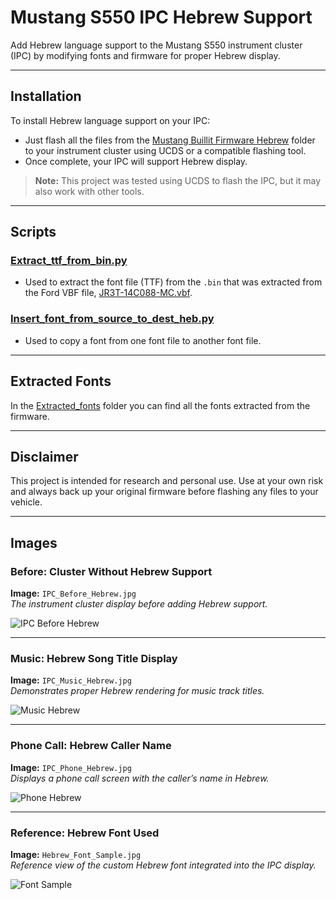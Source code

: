 # Mustang S550 IPC Hebrew Support

Add Hebrew language support to the Mustang S550 instrument cluster (IPC) by modifying fonts and firmware for proper Hebrew display.

---

## Installation

To install Hebrew language support on your IPC:

- Just flash all the files from the [Mustang Buillit Firmware Hebrew](https://github.com/Deathstars/mustang-s550-ipc-hebrew/tree/main/Mustang%20Buillit%20Firmware%20Hebrew) folder to your instrument cluster using UCDS or a compatible flashing tool.
- Once complete, your IPC will support Hebrew display.

> **Note:** This project was tested using UCDS to flash the IPC, but it may also work with other tools.

---

## Scripts

### [Extract_ttf_from_bin.py](https://github.com/Deathstars/mustang-s550-ipc-hebrew/blob/main/scripts/Extract_ttf_from_bin.py)

- Used to extract the font file (TTF) from the `.bin` that was extracted from the Ford VBF file, [JR3T-14C088-MC.vbf](https://github.com/Deathstars/mustang-s550-ipc-hebrew/blob/main/Mustang%20Buillit%20Firmware%20Hebrew/JR3T-14C088-MC.vbf).

### [Insert_font_from_source_to_dest_heb.py](https://github.com/Deathstars/mustang-s550-ipc-hebrew/blob/main/scripts/Insert_font_from_source_to_dest_heb.py)

- Used to copy a font from one font file to another font file.

---

## Extracted Fonts

In the [Extracted_fonts](https://github.com/Deathstars/mustang-s550-ipc-hebrew/tree/main/Extracted_fonts) folder you can find all the fonts extracted from the firmware.

---

## Disclaimer

This project is intended for research and personal use. Use at your own risk and always back up your original firmware before flashing any files to your vehicle.


---

## Images

### Before: Cluster Without Hebrew Support

**Image:** `IPC_Before_Hebrew.jpg`  
*The instrument cluster display before adding Hebrew support.*

![IPC Before Hebrew](https://github.com/Deathstars/mustang-s550-ipc-hebrew/raw/main/Images/IPC_Before_Hebrew.jpg)

---

### Music: Hebrew Song Title Display

**Image:** `IPC_Music_Hebrew.jpg`  
*Demonstrates proper Hebrew rendering for music track titles.*

![Music Hebrew](https://github.com/Deathstars/mustang-s550-ipc-hebrew/raw/main/Images/IPC_Music_Hebrew.jpg)

---

### Phone Call: Hebrew Caller Name

**Image:** `IPC_Phone_Hebrew.jpg`  
*Displays a phone call screen with the caller’s name in Hebrew.*

![Phone Hebrew](https://github.com/Deathstars/mustang-s550-ipc-hebrew/raw/main/Images/IPC_Phone_Hebrew.jpg)

---

### Reference: Hebrew Font Used

**Image:** `Hebrew_Font_Sample.jpg`  
*Reference view of the custom Hebrew font integrated into the IPC display.*

![Font Sample](https://github.com/Deathstars/mustang-s550-ipc-hebrew/raw/main/Images/Hebrew_Font_Sample.jpg)
